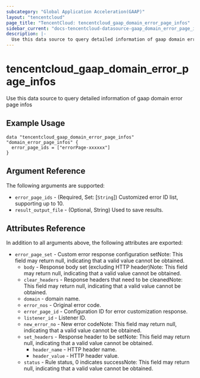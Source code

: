 ```yaml
---
subcategory: "Global Application Acceleration(GAAP)"
layout: "tencentcloud"
page_title: "TencentCloud: tencentcloud_gaap_domain_error_page_infos"
sidebar_current: "docs-tencentcloud-datasource-gaap_domain_error_page_infos"
description: |-
  Use this data source to query detailed information of gaap domain error page infos
---
```


# tencentcloud_gaap_domain_error_page_infos

Use this data source to query detailed information of gaap domain error page infos

## Example Usage

```hcl
data "tencentcloud_gaap_domain_error_page_infos" "domain_error_page_infos" {
  error_page_ids = ["errorPage-xxxxxx"]
}
```

## Argument Reference

The following arguments are supported:

* `error_page_ids` - (Required, Set: [`String`]) Customized error ID list, supporting up to 10.
* `result_output_file` - (Optional, String) Used to save results.

## Attributes Reference

In addition to all arguments above, the following attributes are exported:

* `error_page_set` - Custom error response configuration setNote: This field may return null, indicating that a valid value cannot be obtained.
  * `body` - Response body set (excluding HTTP header)Note: This field may return null, indicating that a valid value cannot be obtained.
  * `clear_headers` - Response headers that need to be cleanedNote: This field may return null, indicating that a valid value cannot be obtained.
  * `domain` - domain name.
  * `error_nos` - Original error code.
  * `error_page_id` - Configuration ID for error customization response.
  * `listener_id` - Listener ID.
  * `new_error_no` - New error codeNote: This field may return null, indicating that a valid value cannot be obtained.
  * `set_headers` - Response header to be setNote: This field may return null, indicating that a valid value cannot be obtained.
    * `header_name` - HTTP header name.
    * `header_value` - HTTP header value.
  * `status` - Rule status, 0 indicates successNote: This field may return null, indicating that a valid value cannot be obtained.


